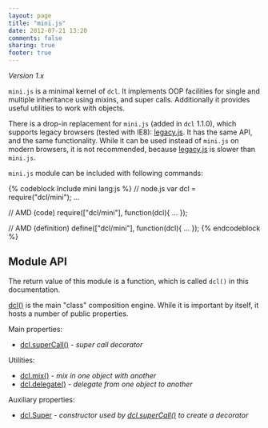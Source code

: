 ```yaml
---
layout: page
title: "mini.js"
date: 2012-07-21 13:20
comments: false
sharing: true
footer: true
---
```


*Version 1.x*

`mini.js` is a minimal kernel of `dcl`. It implements OOP facilities for single and
multiple inheritance using mixins, and super calls. Additionally it provides useful
utilities to work with objects.

There is a drop-in replacement for `mini.js` (added in `dcl` 1.1.0), which supports
legacy browsers (tested with IE8): [legacy.js](./legacy_js). It has the same API,
and the same functionality. While it can be used instead of `mini.js` on modern
browsers, it is not recommended, because [legacy.js](./legacy_js) is slower than
`mini.js`.

`mini.js` module can be included with following commands:

{% codeblock Include mini lang:js %}
// node.js
var dcl = require("dcl/mini");
...

// AMD (code)
require(["dcl/mini"], function(dcl){
  ...
});

// AMD (definition)
define(["dcl/mini"], function(dcl){
  ...
});
{% endcodeblock %}

## Module API

The return value of this module is a function, which is called `dcl()` in this documentation.

[dcl()](./mini_js/dcl) is the main "class" composition engine. While it is important by itself, it hosts a number of
public properties.

Main properties:

* [dcl.superCall()](./mini_js/supercall) - *super call decorator*

Utilities:

* [dcl.mix()](./mini_js/mix) - *mix in one object with another*
* [dcl.delegate()](./mini_js/delegate) - *delegate from one object to another*

Auxiliary properties:

* [dcl.Super](./mini_js/super) - *constructor used by [dcl.superCall()](./mini_js/supercall)
  to create a decorator*
